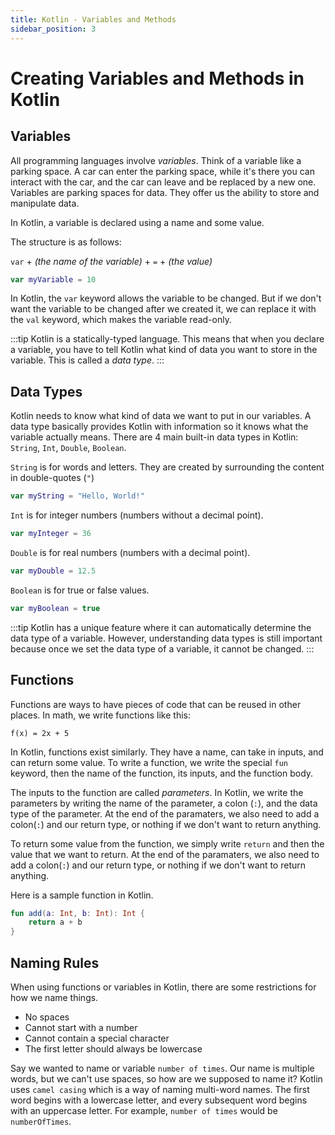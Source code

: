 ```yaml
---
title: Kotlin - Variables and Methods
sidebar_position: 3
---
```


# Creating Variables and Methods in Kotlin

## Variables

All programming languages involve *variables*. Think of a variable like a parking space. A car can enter the parking space, 
while it's there you can interact with the car, and the car can leave and be replaced by a new one. Variables are parking spaces
for data. They offer us the ability to store and manipulate data.

In Kotlin, a variable is declared using a name and some value. 

The structure is as follows:

`var` + *(the name of the variable)* + `=` + *(the value)*

```kotlin
var myVariable = 10
```

In Kotlin, the `var` keyword allows the variable to be changed. But if we don't want the variable to be changed after we created it,
we can replace it with the `val` keyword, which makes the variable read-only.

:::tip
Kotlin is a statically-typed language. This means that when you declare a variable, you have to tell Kotlin 
what kind of data you want to store in the variable. This is called a *data type*. 
:::

## Data Types

Kotlin needs to know what kind of data we want to put in our variables. A data type basically provides Kotlin with information
so it knows what the variable actually means. There are 4 main built-in data types in Kotlin: `String`, `Int`, `Double`, `Boolean`.

`String` is for words and letters. They are created by surrounding the content in double-quotes (`"`)
```kotlin
var myString = "Hello, World!"
```

`Int` is for integer numbers (numbers without a decimal point). 
```kotlin
var myInteger = 36
```

`Double` is for real numbers (numbers with a decimal point).
```kotlin
var myDouble = 12.5
```

`Boolean` is for true or false values.
```kotlin
var myBoolean = true
```

:::tip
Kotlin has a unique feature where it can automatically determine the data type of a variable. However, understanding data types
is still important because once we set the data type of a variable, it cannot be changed.
:::

## Functions
Functions are ways to have pieces of code that can be reused in other places. In math, we write functions like this:
```
f(x) = 2x + 5
```
In Kotlin, functions exist similarly. They have a name, can take in inputs, and can return some value. To write a function,
we write the special `fun` keyword, then the name of the function, its inputs, and the function body. 

The inputs to the function are called *parameters*. In Kotlin, we write the parameters by writing the name of the parameter,
a colon (`:`), and the data type of the parameter. At the end of the paramaters, we also need to add a colon(`:`) and our
return type, or nothing if we don't want to return anything.

To return some value from the function, we simply write `return` and then the value that we want to return. At the end of 
the paramaters, we also need to add a colon(`:`) and our return type, or nothing if we don't want to return anything.

Here is a sample function in Kotlin.

```kotlin
fun add(a: Int, b: Int): Int {
    return a + b
}
```

## Naming Rules
When using functions or variables in Kotlin, there are some restrictions for how we name things.
 - No spaces
 - Cannot start with a number
 - Cannot contain a special character
 - The first letter should always be lowercase

Say we wanted to name or variable `number of times`. Our name is multiple words, but we can't use spaces,
so how are we supposed to name it? Kotlin uses `camel casing` which is a way of naming multi-word names.
The first word begins with a lowercase letter, and every subsequent word begins with an uppercase letter.
For example, `number of times` would be `numberOfTimes`.
